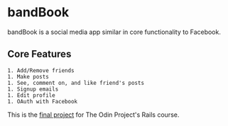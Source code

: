 # bandBook
bandBook is a social media app similar in core functionality to Facebook.

## Core Features
    1. Add/Remove friends
    1. Make posts
    1. See, comment on, and like friend's posts
    1. Signup emails
    1. Edit profile
    1. OAuth with Facebook

This is the [final project](https://www.theodinproject.com/courses/ruby-on-rails/lessons/final-project) for The Odin Project's Rails course.

